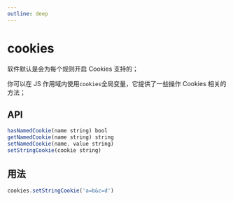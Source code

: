 ```yaml
---
outline: deep
---
```


# cookies

软件默认是会为每个规则开启 Cookies 支持的；

你可以在 JS 作用域内使用`cookies`全局变量，它提供了一些操作 Cookies 相关的方法；

## API

```js
hasNamedCookie(name string) bool
getNamedCookie(name string) string
setNamedCookie(name, value string)
setStringCookie(cookie string)
```

## 用法

```js
cookies.setStringCookie('a=b&c=d')
```


